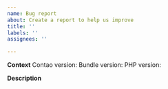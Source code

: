 ```yaml
---
name: Bug report
about: Create a report to help us improve
title: ''
labels: ''
assignees: ''

---
```


**Context**
Contao version:
Bundle version:
PHP version:

**Description**
<!-- Please describe the issue and provide reproduction steps (in an clean contao installation). If you you're reporting an error, please provide the full error message (ideally an screenshot of the error page in dev mode) --
